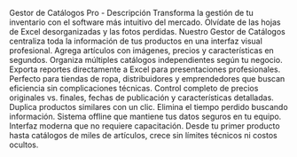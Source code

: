 Gestor de Catálogos Pro - Descripción
Transforma la gestión de tu inventario con el software más intuitivo del mercado.
Olvídate de las hojas de Excel desorganizadas y las fotos perdidas. Nuestro Gestor de Catálogos centraliza toda la información de tus productos en una interfaz visual profesional. Agrega artículos con imágenes, precios y características en segundos. Organiza múltiples catálogos independientes según tu negocio. Exporta reportes directamente a Excel para presentaciones profesionales.
Perfecto para tiendas de ropa, distribuidores y emprendedores que buscan eficiencia sin complicaciones técnicas. Control completo de precios originales vs. finales, fechas de publicación y características detalladas. Duplica productos similares con un clic. Elimina el tiempo perdido buscando información.
Sistema offline que mantiene tus datos seguros en tu equipo. Interfaz moderna que no requiere capacitación. Desde tu primer producto hasta catálogos de miles de artículos, crece sin límites técnicos ni costos ocultos.
